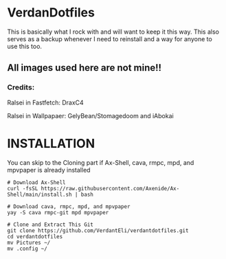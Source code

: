 # VerdanDotfiles
This is basically what I rock with and will want to keep it this way.
This also serves as a backup whenever I need to reinstall and a way for anyone to use this too.

## All images used here are not mine!!
### Credits:
Ralsei in Fastfetch: DraxC4

Ralsei in Wallpapaer: GelyBean/Stomagedoom and iAbokai

# INSTALLATION

You can skip to the Cloning part if Ax-Shell, cava, rmpc, mpd, and mpvpaper is already installed

```
# Download Ax-Shell
curl -fsSL https://raw.githubusercontent.com/Axenide/Ax-Shell/main/install.sh | bash

# Download cava, rmpc, mpd, and mpvpaper
yay -S cava rmpc-git mpd mpvpaper

# Clone and Extract This Git
git clone https://github.com/VerdantEli/verdantdotfiles.git
cd verdantdotfiles
mv Pictures ~/
mv .config ~/
```
